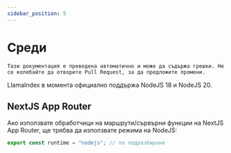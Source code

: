 ```yaml
---
sidebar_position: 5
---
```


# Среди

`Тази документация е преведена автоматично и може да съдържа грешки. Не се колебайте да отворите Pull Request, за да предложите промени.`

LlamaIndex в момента официално поддържа NodeJS 18 и NodeJS 20.

## NextJS App Router

Ако използвате обработчици на маршрути/сървърни функции на NextJS App Router, ще трябва да използвате режима на NodeJS:

```js
export const runtime = "nodejs"; // по подразбиране
```

